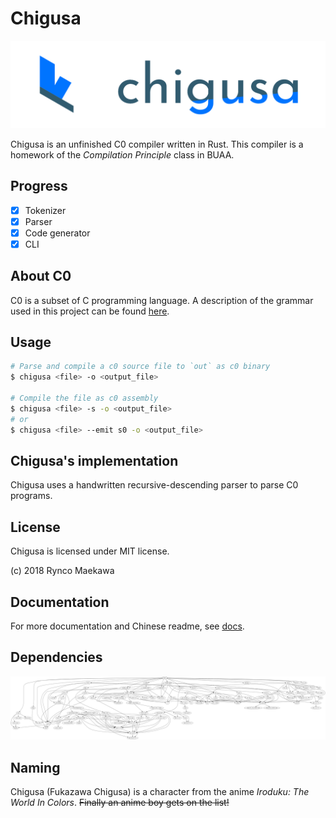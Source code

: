 # Chigusa

![logo](res/img/chigusa_the_c0_compiler.png)

Chigusa is an unfinished C0 compiler written in Rust. This compiler is a homework of the _Compilation Principle_ class in BUAA.

## Progress

- [x] Tokenizer
- [x] Parser
- [x] Code generator
- [x] CLI

## About C0

C0 is a subset of C programming language. A description of the grammar used in this project can be found [here][c0_grammar_info].

## Usage

```sh
# Parse and compile a c0 source file to `out` as c0 binary
$ chigusa <file> -o <output_file>

# Compile the file as c0 assembly
$ chigusa <file> -s -o <output_file>
# or
$ chigusa <file> --emit s0 -o <output_file>
```

## Chigusa's implementation

Chigusa uses a handwritten recursive-descending parser to parse C0 programs.
## License

Chigusa is licensed under MIT license.

(c) 2018 Rynco Maekawa

## Documentation

For more documentation and Chinese readme, see [docs](./docs).

## Dependencies

![](docs/deps.png)

## Naming

Chigusa (Fukazawa Chigusa) is a character from the anime _Iroduku: The World In Colors_. ~~Finally an anime boy gets on the list!~~

[c0_grammar_info]: docs/c0_grammar_1.txt
